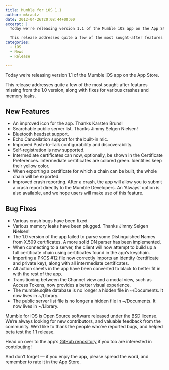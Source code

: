```yaml
---
title: Mumble for iOS 1.1
author: mkrautz
date: 2012-04-26T20:08:44+00:00
excerpt: |
  Today we're releasing version 1.1 of the Mumble iOS app on the App Store.

  This release addresses quite a few of the most sought-after features missing from the 1.0 version, along with fixes for various crashes and memory leaks.
categories:
  - iOS
  - News
  - Release

---
```

Today we&#8217;re releasing version 1.1 of the Mumble iOS app on the App Store.

This release addresses quite a few of the most sought-after features missing from the 1.0 version, along with fixes for various crashes and memory leaks.

<!--more-->

## **New Features**

  * An improved icon for the app. Thanks Karsten Bruns!
  * Searchable public server list. Thanks Jimmy Selgen Nielsen!
  * Bluetooth headset support.
  * Echo Cancellation support for the built-in mic.
  * Improved Push-to-Talk configurability and discoverability.
  * Self-registration is now supported.
  * Intermediate certificates can now, optionally, be shown in the Certificate Preferences. Intermediate certificates are colored green. Identities keep their yellow color.
  * When exporting a certificate for which a chain can be built, the whole chain will be exported.
  * Improved crash reporting. After a crash, the app will allow you to submit a crash report directly to the Mumble Developers. An &#8216;Always&#8217; option is also available, and we hope users will make use of this feature.

## **Bug Fixes**

  * Various crash bugs have been fixed.
  * Various memory leaks have been plugged. Thanks Jimmy Selgen Nielsen!
  * The 1.0 version of the app failed to parse some Distinguished Names from X.509 certificates. A more solid DN parser has been implemented.
  * When connecting to a server, the client will now attempt to build up a full certificate chain using certificates found in the app&#8217;s keychain.
  * Importing a PKCS #12 file now correctly imports an identity (certificate and private key), along with all intermediate certificates.
  * All action sheets in the app have been converted to black to better fit in with the rest of the app.
  * Transitioning between the Channel view and a modal view, such as Access Tokens, now provides a better visual experience.
  * The mumble.sqlite database is no longer a hidden file in ~/Documents. It now lives in ~/Library.
  * The public server list file is no longer a hidden file in ~/Documents. It now lives in ~/Library.

Mumble for iOS is Open Source software released under the BSD license. We&#8217;re always looking for new contributors, and valuable feedback from the community. We&#8217;d like to thank the people who&#8217;ve reported bugs, and helped beta test the 1.1 release.

Head on over to the app&#8217;s [GitHub repository][2] if you too are interested in contributing!

And don&#8217;t forget &#8212; if you enjoy the app, please spread the word, and remember to rate it in the App Store.

 [1]: https://itunes.apple.com/us/app/mumble/id443472808?mt=8
 [2]: https://github.com/mumble-voip/mumble-iphoneos
